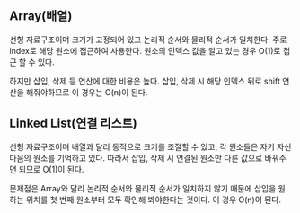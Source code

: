 ## Array(배열)

선형 자료구조이며 크기가 고정되어 있고 논리적 순서와 물리적 순서가 일치한다. 
주로 index로 해당 원소에 접근하여 사용한다. 원소의 인덱스 값을 알고 있는 경우 O(1)로 접근 할 수 있다.

하지만 삽입, 삭제 등 연산에 대한 비용은 높다. 삽입, 삭제 시 해당 인덱스 뒤로 shift 연산을 해줘야하므로 이 경우는 O(n)이 된다.


## Linked List(연결 리스트)

선형 자료구조이며 배열과 달리 동적으로 크기를 조절할 수 있고, 각 원소들은 자기 자신 다음의 원소를 기억하고 있다.
따라서 삽입, 삭제 시 연결된 원소만 다른 값으로 바꿔주면 되므로 O(1)이 된다.

문제점은 Array와 달리 논리적 순서와 물리적 순서가 일치하지 않기 때문에 삽입을 원하는 위치를 첫 번째 원소부터 모두 확인해 봐야한다는 것이다. 이 경우 O(n)이 된다.

